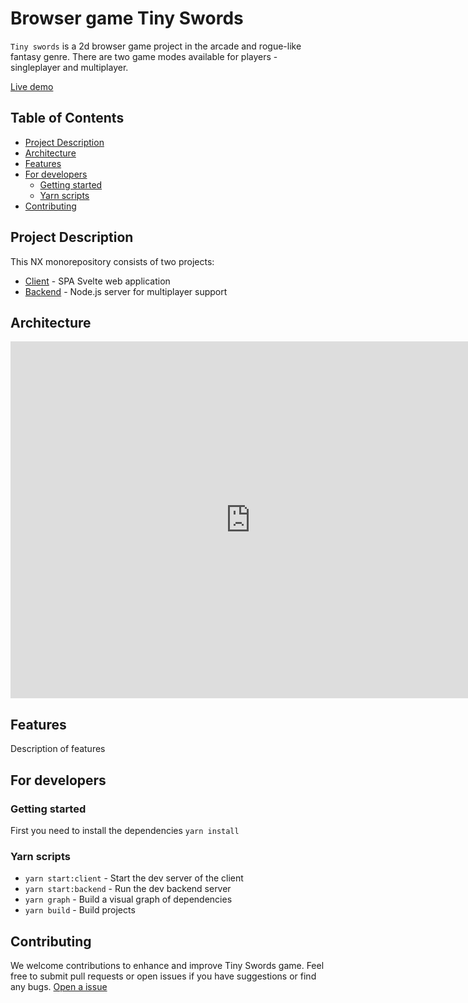 # Browser game Tiny Swords

`Tiny swords` is a 2d browser game project in the arcade and rogue-like fantasy genre.
There are two game modes available for players - singleplayer and multiplayer.

[Live demo](https://6-team.github.io/tiny-swords/)

## Table of Contents
- [Project Description](#project-description)
- [Architecture](#architecture)
- [Features](#features)
- [For developers](#for-developers)
  - [Getting started](#getting-started)
  - [Yarn scripts](#yarn-scripts)
- [Contributing](#limitations)

## Project Description

This NX monorepository consists of two projects:
- [Client](https://github.com/6-team/tiny-swords/tree/main/apps/tiny-swords) - SPA Svelte web application
- [Backend](https://github.com/6-team/tiny-swords/tree/main/apps/backend) - Node.js server for multiplayer support

## Architecture

<iframe width="768" height="571" src="https://miro.com/app/embed/uXjVMlliL_I=/?pres=1&frameId=3458764567905472174&embedId=982204728294" frameborder="0" scrolling="no" allow="fullscreen; clipboard-read; clipboard-write" allowfullscreen></iframe>

## Features

Description of features

## For developers

### Getting started

First you need to install the dependencies `yarn install`

### Yarn scripts

- `yarn start:client` - Start the dev server of the client
- `yarn start:backend` - Run the dev backend server
- `yarn graph` - Build a visual graph of dependencies
- `yarn build` - Build projects

## Contributing

We welcome contributions to enhance and improve Tiny Swords game.
Feel free to submit pull requests or open issues if you have suggestions or find any bugs.
[Open a issue](https://github.com/6-team/tiny-swords/issues/new/choose)